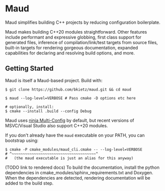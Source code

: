 Maud
====

Maud simplifies building C++ projects by reducing configuration boilerplate.

Maud makes building C++20 modules straightforward. Other
features include performant and expressive globbing, first class support for
generated files, inference of compilation/link/test targets from source files,
built-in targets for rendering gorgeous documentation, expanded capabilities
for declaring and resolving build options, and more.

Getting Started
---------------

Maud is itself a Maud-based project. Build with:

```shell-session
$ git clone https://github.com/bkietz/maud.git && cd maud

$ maud --log-level=VERBOSE # Pass cmake -D options etc here

# optionally, install:
$ cmake --install .build --config Debug
```

Maud uses
[ninja Multi-Config](https://cmake.org/cmake/help/latest/manual/cmake-generators.7.html#ninja-generators)
by default, but recent versions of MSVC/Visual Studio also support C++20 modules.

If you don't already have the `maud` executable on your PATH, you can bootstrap using:

```shell-session
$ cmake -P cmake_modules/maud_cli.cmake -- --log-level=VERBOSE
# ^~~~~~~~~~~~~~~~~~~~~~~~~~~~~~~~~~~~~~~^
#   (the maud executable is just an alias for this anyway)
```

(TODO link to rendered docs) To build the documentation, install the python dependencies
in cmake_modules/sphinx_requirements.txt and Doxygen. When the dependencies are detected,
rendering documentation will be added to the build step.
